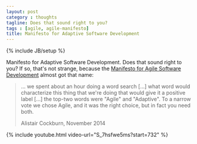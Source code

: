 ```yaml
---
layout: post
category : thoughts
tagline: Does that sound right to you?
tags : [agile, agile-manifesto]
title: Manifesto for Adaptive Software Development
---
```

{% include JB/setup %}

Manifesto for Adaptive Software Development. 
Does that sound right to you?
If so, that's not strange, because the 
[Manifesto for Agile Software Development]
almost got that name:

> ... we spent about an hour doing a word search [...]
> what word would characterize this thing that we're doing
> that would give it a positive label [...]
> the top-two words were "Agile" and "Adaptive".
> To a narrow vote we chose Agile,
> and it was the right choice,
> but in fact you need both.
>
> <footer>Alistair Cockburn, November 2014</footer>

{% include youtube.html video-url="S_7hsfwe5ms?start=732" %}

  [Manifesto for Agile Software Development]: http://www.agilemanifesto.org